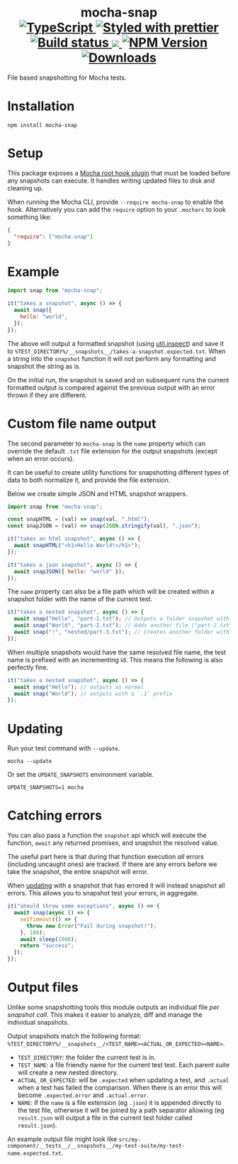 <h1 align="center">
  <!-- Logo -->
  <br/>
  mocha-snap
  <br/>

  <!-- Language -->
  <a href="http://typescriptlang.org">
    <img src="https://img.shields.io/badge/%3C%2F%3E-typescript-blue.svg" alt="TypeScript"/>
  </a>
  <!-- Format -->
  <a href="https://github.com/prettier/prettier">
    <img src="https://img.shields.io/badge/styled_with-prettier-ff69b4.svg" alt="Styled with prettier"/>
  </a>
  <!-- CI -->
  <a href="https://github.com/dylanpiercey/mocha-snap/actions/workflows/ci.yml">
    <img src="https://github.com/dylanpiercey/mocha-snap/actions/workflows/ci.yml/badge.svg" alt="Build status"/>
  </a>
  <!-- Coverage -->
  <a href="https://codecov.io/gh/dylanpiercey/mocha-snap">
    <img src="https://codecov.io/gh/dylanpiercey/mocha-snap/branch/main/graph/badge.svg?token=5bffc299-715e-4e06-9653-266b79b9f7f1"/>
  </a>
  <!-- NPM Version -->
  <a href="https://npmjs.org/package/mocha-snap">
    <img src="https://img.shields.io/npm/v/mocha-snap.svg" alt="NPM Version"/>
  </a>
  <!-- Downloads -->
  <a href="https://npmjs.org/package/mocha-snap">
    <img src="https://img.shields.io/npm/dm/mocha-snap.svg" alt="Downloads"/>
  </a>
</h1>

File based snapshotting for Mocha tests.

# Installation

```console
npm install mocha-snap
```

# Setup

This package exposes a [Mocha root hook plugin](https://mochajs.org/#root-hook-plugins-can-export-a-function) that must be loaded before any snapshots can execute. It handles writing updated files to disk and cleaning up.

When running the Mocha CLI, provide `--require mocha-snap` to enable the hook.
Alternatively you can add the `require` option to your `.mocharc` to look something like:

```json
{
  "require": ["mocha-snap"]
}
```

# Example

```javascript
import snap from "mocha-snap";

it("takes a snapshot", async () => {
  await snap({
    hello: "world",
  });
});
```

The above will output a formatted snapshot (using [util.inspect](https://nodejs.org/dist/latest-v16.x/docs/api/util.html#util_util_inspect_object_options)) and save it to `%TEST_DIRECTORY%/__snapshots__/takes-a-snapshot.expected.txt`. When a string into the `snapshot` function it will not perform any formatting and snapshot the string as is.

On the initial run, the snapshot is saved and on subsequent runs the current formatted output is compared against the previous output with an error thrown if they are different.

# Custom file name output

The second parameter to `mocha-snap` is the `name` property which can override the default `.txt` file extension for the output snapshots (except when an error occurs).

It can be useful to create utility functions for snapshotting different types of data to both normalize it, and provide the file extension.

Below we create simple JSON and HTML snapshot wrappers.

```javascript
import snap from "mocha-snap";

const snapHTML = (val) => snap(val, ".html");
const snapJSON = (val) => snap(JSON.stringify(val), ".json");

it("takes an html snapshot", async () => {
  await snapHTML("<h1>Hello World!</h1>");
});

it("takes a json snapshot", async () => {
  await snapJSON({ hello: "world" });
});
```

The `name` property can also be a file path which will be created within a snapshot folder with the name of the current test.

```javascript
it("takes a nested snapshot", async () => {
  await snap("Hello", "part-1.txt"); // Outputs a folder snapshot with a "part-1.txt" file.
  await snap("World", "part-2.txt"); // Adds another file ("part-2.txt") to the the above snapshot folder.
  await snap("!", "nested/part-3.txt"); // Creates another folder within the output ("nested") with the file "part-3.txt".
});
```

When multiple snapshots would have the same resolved file name, the test name is prefixed with an incrementing id.
This means the following is also perfectly fine.

```javascript
it("takes a nested snapshot", async () => {
  await snap("Hello"); // outputs as normal
  await snap("World"); // outputs with a `.1` prefix
});
```

# Updating

Run your test command with `--update`.

```terminal
mocha --update
```

Or set the `UPDATE_SNAPSHOTS` environment variable.

```terminal
UPDATE_SNAPSHOTS=1 mocha
```

# Catching errors

You can also pass a function the `snapshot` api which will execute the function, `await` any returned promises, and snapshot the resolved value.

The useful part here is that during that function execution _all_ errors (including uncaught ones) are tracked.
If there are any errors before we take the snapshot, the entire snapshot will error.

When [updating](#updating) with a snapshot that has errored it will instead snapshot all errors.
This allows you to snapshot test your errors, in aggregate.

```js
it("should throw some exceptions", async () => {
  await snap(async () => {
    setTimeout(() => {
      throw new Error("Fail during snapshot!");
    }, 100);
    await sleep(1000);
    return "success";
  });
});
```

# Output files

Unlike some snapshotting tools this module outputs an individual file _per snapshot call_.
This makes it easier to analyze, diff and manage the individual snapshots.

Output snapshots match the following format: `%TEST_DIRECTORY%/__snapshots__/<TEST_NAME><ACTUAL_OR_EXPECTED><NAME>`.

- `TEST_DIRECTORY`: the folder the current test is in.
- `TEST_NAME`: a file friendly name for the current test test. Each parent suite will create a new nested directory.
- `ACTUAL_OR_EXPECTED`: will be `.expected` when updating a test, and `.actual` when a test has failed the comparison. When there is an error this will become `.expected.error` and `.actual.error`.
- `NAME`: If the `name` is a file extension (eg `.json`) it is appended directly to the test file, otherwise it will be joined by a path separator allowing (eg `result.json` will output a file in the current test folder called `result.json`).

An example output file might look like `src/my-component/__tests__/__snapshots__/my-test-suite/my-test-name.expected.txt`.
